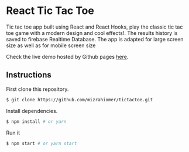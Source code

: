 # React Tic Tac Toe

Tic tac toe app built using React and React Hooks, play the classic tic tac toe game with a modern design and cool effects!. The results history is saved to firebase Realtime Database. The app is adapted for large screen size as well as for mobile screen size

Check the live demo hosted by Github pages [here](http://mizrahiomer.github.io/tictactoe).

## Instructions

First clone this repository.

```bash
$ git clone https://github.com/mizrahiomer/tictactoe.git
```

Install dependencies.

```bash
$ npm install # or yarn
```

Run it

```bash
$ npm start # or yarn start
```
